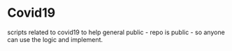 # Covid19
scripts related to covid19 to help general public - repo is public - so anyone can use the logic and implement. 
